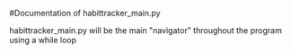 #Documentation of habittracker_main.py 

habittracker_main.py will be the main "navigator" throughout the program using a while loop 
